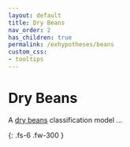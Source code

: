 ```yaml
---
layout: default
title: Dry Beans
nav_order: 2
has_children: true
permalink: /exhypotheses/beans
custom_css:
- tooltips
---
```


# Dry Beans

A [dry beans](https://archive.ics.uci.edu/ml/datasets/Dry+Bean+Dataset) classification model ...

{: .fs-6 .fw-300 }
